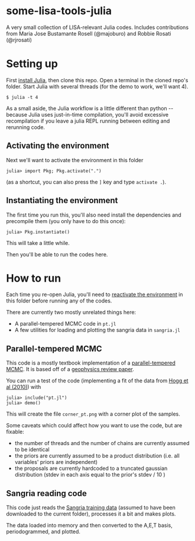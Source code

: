 # some-lisa-tools-julia
A very small collection of LISA-relevant Julia codes. Includes contributions from Maria Jose Bustamante Rosell (@majoburo) and Robbie Rosati (@rjrosati)

# Setting up
First [install Julia](https://julialang.org/downloads/), then clone this repo.
Open a terminal in the cloned repo's folder. Start Julia with several threads (for the demo to work, we'll want 4).

```shell
$ julia -t 4
```
As a small aside, the Julia workflow is a little different than python -- because Julia uses just-in-time compilation, you'll avoid excessive recompilation if you leave a julia REPL running between editing and rerunning code.

## Activating the environment
Next we'll want to activate the environment in this folder
```julia-repl
julia> import Pkg; Pkg.activate(".")
```
(as a shortcut, you can also press the `]` key and type `activate .`).

## Instantiating the environment
The first time you run this, you'll also need install the dependencies and precompile them (you only have to do this once):
```julia-repl
julia> Pkg.instantiate()
```
This will take a little while.

Then you'll be able to run the codes here.

# How to run
Each time you re-open Julia, you'll need to [reactivate the environment](#activating-the-environment) in this folder before running any of the codes.

There are currently two mostly unrelated things here:
  - A parallel-tempered MCMC code in `pt.jl`
  - A few utilities for loading and plotting the sangria data in `sangria.jl`

## Parallel-tempered MCMC

This code is a mostly textbook implementation of a [parallel-tempered MCMC](https://en.wikipedia.org/wiki/Parallel_tempering).
It is based off of a [geophysics review paper](https://academic.oup.com/gji/article/196/1/357/585739?login=false).

You can run a test of the code (implementing a fit of the data from [Hogg et al (2010)](https://arxiv.org/abs/1008.4686)) with
```julia-repl
julia> include("pt.jl")
julia> demo()
```
This will create the file `corner_pt.png` with a corner plot of the samples.

Some caveats which could affect how you want to use the code, but are fixable:
  -  the number of threads and the number of chains are currently assumed to be identical
  -  the priors are currently assumed to be a product distribution (i.e. all variables' priors are independent)
  -  the proposals are currently hardcoded to a truncated gaussian distribution (stdev in each axis equal to the prior's stdev / 10 )

## Sangria reading code

This code just reads the [Sangria training data](https://lisa-ldc.lal.in2p3.fr/challenge2a) (assumed to have been downloaded to the current folder), processes it a bit and makes plots.

The data loaded into memory and then converted to the A,E,T basis, periodogrammed, and plotted.
